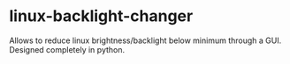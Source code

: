linux-backlight-changer
=======================

Allows to reduce linux brightness/backlight below minimum through a GUI. Designed completely in python.

